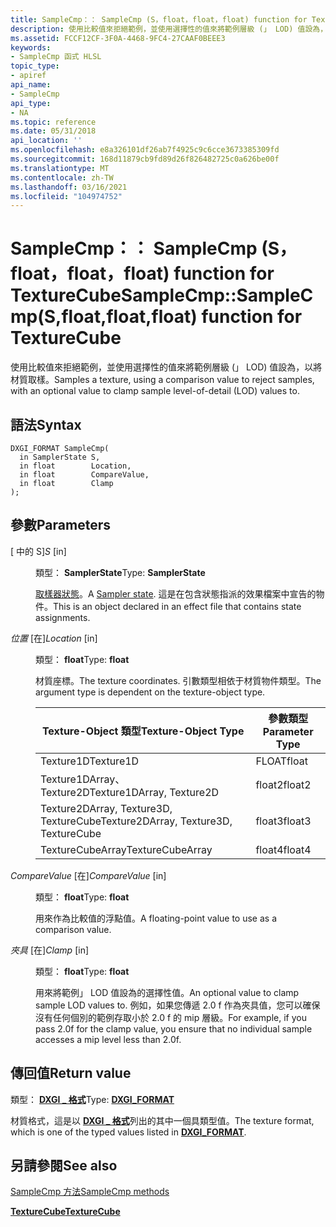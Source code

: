 ```yaml
---
title: SampleCmp：： SampleCmp (S，float，float，float) function for TextureCube
description: 使用比較值來拒絕範例，並使用選擇性的值來將範例層級 (」 LOD) 值設為，以將材質取樣。 |SampleCmp：： SampleCmp (S，float，float，float) function for TextureCube
ms.assetid: FCCF12CF-3F0A-4468-9FC4-27CAAF0BEEE3
keywords:
- SampleCmp 函式 HLSL
topic_type:
- apiref
api_name:
- SampleCmp
api_type:
- NA
ms.topic: reference
ms.date: 05/31/2018
api_location: ''
ms.openlocfilehash: e8a326101df26ab7f4925c9c6cce3673385309fd
ms.sourcegitcommit: 168d11879cb9fd89d26f826482725c0a626be00f
ms.translationtype: MT
ms.contentlocale: zh-TW
ms.lasthandoff: 03/16/2021
ms.locfileid: "104974752"
---
```

# <a name="samplecmpsamplecmpsfloatfloatfloat-function-for-texturecube"></a><span data-ttu-id="37529-105">SampleCmp：： SampleCmp (S，float，float，float) function for TextureCube</span><span class="sxs-lookup"><span data-stu-id="37529-105">SampleCmp::SampleCmp(S,float,float,float) function for TextureCube</span></span>

<span data-ttu-id="37529-106">使用比較值來拒絕範例，並使用選擇性的值來將範例層級 (」 LOD) 值設為，以將材質取樣。</span><span class="sxs-lookup"><span data-stu-id="37529-106">Samples a texture, using a comparison value to reject samples, with an optional value to clamp sample level-of-detail (LOD) values to.</span></span>

## <a name="syntax"></a><span data-ttu-id="37529-107">語法</span><span class="sxs-lookup"><span data-stu-id="37529-107">Syntax</span></span>


``` syntax
DXGI_FORMAT SampleCmp(
  in SamplerState S,
  in float        Location,
  in float        CompareValue,
  in float        Clamp
);
```



## <a name="parameters"></a><span data-ttu-id="37529-108">參數</span><span class="sxs-lookup"><span data-stu-id="37529-108">Parameters</span></span>

<dl> <dt>

<span data-ttu-id="37529-109"> \[ 中的 S\]</span><span class="sxs-lookup"><span data-stu-id="37529-109">*S* \[in\]</span></span>
</dt> <dd>

<span data-ttu-id="37529-110">類型： **SamplerState**</span><span class="sxs-lookup"><span data-stu-id="37529-110">Type: **SamplerState**</span></span>

<span data-ttu-id="37529-111">[取樣器狀態](dx-graphics-hlsl-sampler.md)。</span><span class="sxs-lookup"><span data-stu-id="37529-111">A [Sampler state](dx-graphics-hlsl-sampler.md).</span></span> <span data-ttu-id="37529-112">這是在包含狀態指派的效果檔案中宣告的物件。</span><span class="sxs-lookup"><span data-stu-id="37529-112">This is an object declared in an effect file that contains state assignments.</span></span>

</dd> <dt>

<span data-ttu-id="37529-113">*位置* \[在\]</span><span class="sxs-lookup"><span data-stu-id="37529-113">*Location* \[in\]</span></span>
</dt> <dd>

<span data-ttu-id="37529-114">類型： **float**</span><span class="sxs-lookup"><span data-stu-id="37529-114">Type: **float**</span></span>

<span data-ttu-id="37529-115">材質座標。</span><span class="sxs-lookup"><span data-stu-id="37529-115">The texture coordinates.</span></span> <span data-ttu-id="37529-116">引數類型相依于材質物件類型。</span><span class="sxs-lookup"><span data-stu-id="37529-116">The argument type is dependent on the texture-object type.</span></span>



| <span data-ttu-id="37529-117">Texture-Object 類型</span><span class="sxs-lookup"><span data-stu-id="37529-117">Texture-Object Type</span></span>                    | <span data-ttu-id="37529-118">參數類型</span><span class="sxs-lookup"><span data-stu-id="37529-118">Parameter Type</span></span> |
|----------------------------------------|----------------|
| <span data-ttu-id="37529-119">Texture1D</span><span class="sxs-lookup"><span data-stu-id="37529-119">Texture1D</span></span>                              | <span data-ttu-id="37529-120">FLOAT</span><span class="sxs-lookup"><span data-stu-id="37529-120">float</span></span>          |
| <span data-ttu-id="37529-121">Texture1DArray、Texture2D</span><span class="sxs-lookup"><span data-stu-id="37529-121">Texture1DArray, Texture2D</span></span>              | <span data-ttu-id="37529-122">float2</span><span class="sxs-lookup"><span data-stu-id="37529-122">float2</span></span>         |
| <span data-ttu-id="37529-123">Texture2DArray, Texture3D, TextureCube</span><span class="sxs-lookup"><span data-stu-id="37529-123">Texture2DArray, Texture3D, TextureCube</span></span> | <span data-ttu-id="37529-124">float3</span><span class="sxs-lookup"><span data-stu-id="37529-124">float3</span></span>         |
| <span data-ttu-id="37529-125">TextureCubeArray</span><span class="sxs-lookup"><span data-stu-id="37529-125">TextureCubeArray</span></span>                       | <span data-ttu-id="37529-126">float4</span><span class="sxs-lookup"><span data-stu-id="37529-126">float4</span></span>         |



 

</dd> <dt>

<span data-ttu-id="37529-127">*CompareValue* \[在\]</span><span class="sxs-lookup"><span data-stu-id="37529-127">*CompareValue* \[in\]</span></span>
</dt> <dd>

<span data-ttu-id="37529-128">類型： **float**</span><span class="sxs-lookup"><span data-stu-id="37529-128">Type: **float**</span></span>

<span data-ttu-id="37529-129">用來作為比較值的浮點值。</span><span class="sxs-lookup"><span data-stu-id="37529-129">A floating-point value to use as a comparison value.</span></span>

</dd> <dt>

<span data-ttu-id="37529-130">*夾具* \[在\]</span><span class="sxs-lookup"><span data-stu-id="37529-130">*Clamp* \[in\]</span></span>
</dt> <dd>

<span data-ttu-id="37529-131">類型： **float**</span><span class="sxs-lookup"><span data-stu-id="37529-131">Type: **float**</span></span>

<span data-ttu-id="37529-132">用來將範例」 LOD 值設為的選擇性值。</span><span class="sxs-lookup"><span data-stu-id="37529-132">An optional value to clamp sample LOD values to.</span></span> <span data-ttu-id="37529-133">例如，如果您傳遞 2.0 f 作為夾具值，您可以確保沒有任何個別的範例存取小於 2.0 f 的 mip 層級。</span><span class="sxs-lookup"><span data-stu-id="37529-133">For example, if you pass 2.0f for the clamp value, you ensure that no individual sample accesses a mip level less than 2.0f.</span></span>

</dd> </dl>

## <a name="return-value"></a><span data-ttu-id="37529-134">傳回值</span><span class="sxs-lookup"><span data-stu-id="37529-134">Return value</span></span>

<span data-ttu-id="37529-135">類型： **[ **DXGI \_ 格式**](/windows/desktop/api/dxgiformat/ne-dxgiformat-dxgi_format)**</span><span class="sxs-lookup"><span data-stu-id="37529-135">Type: **[**DXGI\_FORMAT**](/windows/desktop/api/dxgiformat/ne-dxgiformat-dxgi_format)**</span></span>

<span data-ttu-id="37529-136">材質格式，這是以 [**DXGI \_ 格式**](/windows/desktop/api/dxgiformat/ne-dxgiformat-dxgi_format)列出的其中一個具類型值。</span><span class="sxs-lookup"><span data-stu-id="37529-136">The texture format, which is one of the typed values listed in [**DXGI\_FORMAT**](/windows/desktop/api/dxgiformat/ne-dxgiformat-dxgi_format).</span></span>

## <a name="see-also"></a><span data-ttu-id="37529-137">另請參閱</span><span class="sxs-lookup"><span data-stu-id="37529-137">See also</span></span>

<dl> <dt>

[<span data-ttu-id="37529-138">SampleCmp 方法</span><span class="sxs-lookup"><span data-stu-id="37529-138">SampleCmp methods</span></span>](texturecube-samplecmp.md)
</dt> <dt>

[<span data-ttu-id="37529-139">**TextureCube**</span><span class="sxs-lookup"><span data-stu-id="37529-139">**TextureCube**</span></span>](texturecube.md)
</dt> </dl>

 

 
